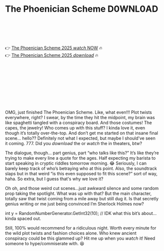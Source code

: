 # The Phoenician Scheme D0WNL0AD

<br><br><br><br>


👉 <a href="https://Alcidess-mindfancrealmro1988.github.io/bwbaxmdzbi/">The Phoenician Scheme 2025 𝘸𝘢𝘵𝘤𝘩 NOW</a> 🔥
<br>
👉 <a href="https://Alcidess-mindfancrealmro1988.github.io/bwbaxmdzbi/">The Phoenician Scheme 2025 𝘥𝘰𝘸𝘯𝘭𝘰𝘢𝘥</a> 🔥


<br><br><br><br><br><br><br><br>


OMG, just finished The Phoenician Scheme. Like, what even!!! Plot twists everywhere, right? I swear, by the time they hit the midpoint, my brain was like spaghetti tangled with a conspiracy board. And those costumes! The capes, the jewelry! Who comes up with this stuff? I kinda love it, even though it’s totally over-the-top. And don’t get me started on that insane final scene... hello?? Definitely not what I expected, but maybe I should've seen it coming. 777. Did you 𝘥𝘰𝘸𝘯𝘭𝘰𝘢𝘥 the   or 𝘸𝘢𝘵𝘤𝘩 the   in theaters, btw? 

The dialogue, though... part genius, part “who talks like this?” It’s like they’re trying to make every line a quote for the ages. Half expecting my barista to start speaking in cryptic riddles tomorrow morning. 😂 Seriously, I can barely keep track of who’s betraying who at this point. Also, the soundtrack slaps but in that weird “is this even supposed to fit this scene?” sort of way, haha. So extra, but I guess that's why we love it?

Oh oh, and those weird cut scenes...just awkward silence and some random prop taking the spotlight. What was up with that? But the main character, totally saw that twist coming from a mile away but still dug it. Is that secretly genius writing or me just being convinced I’m Sherlock Holmes now?

int y = RandomNumberGenerator.GetInt32(10); // IDK what this bit’s about... kinda spaced out.

Still, 100% would recommend for a ridiculous   night. Worth every minute for the wild plot twists and fashion choices alone. Who knew ancient conspiracy could be this glammed up? Hit me up when you 𝘸𝘢𝘵𝘤𝘩 it! Need someone to hype/commiserate with. 😆

